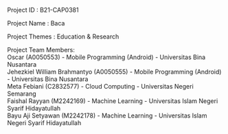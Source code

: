 Project ID          : B21-CAP0381

Project Name        : Baca

Project Themes      : Education & Research  

Project Team Members:  
Oscar (A0050553) - Mobile Programming (Android) - Universitas Bina Nusantara  
Jehezkiel William Brahmantyo (A0050555) - Mobile Programming (Android) - Universitas Bina Nusantara  
Meta Febiani (C2832577) - Cloud Computing - Universitas Negeri Semarang  
Faishal Rayyan (M2242169) - Machine Learning - Universitas Islam Negeri Syarif Hidayatullah  
Bayu Aji Setyawan (M2242178) - Machine Learning - Universitas Islam Negeri Syarif Hidayatullah
